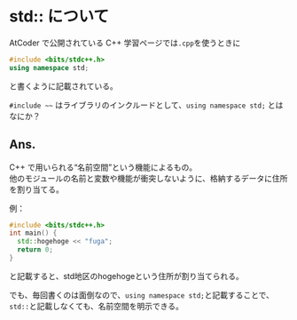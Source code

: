 # std:: について

AtCoder で公開されている C++ 学習ページでは```.cpp```を使うときに
```cpp
#include <bits/stdc++.h>
using namespace std;
```
と書くように記載されている。

```#include ~~``` はライブラリのインクルードとして、```using namespace std;``` とはなにか？

## Ans.

C++ で用いられる“名前空間”という機能によるもの。  
他のモジュールの名前と変数や機能が衝突しないように、格納するデータに住所を割り当てる。

例：
```cpp
#include <bits/stdc++.h>
int main() {
  std::hogehoge << "fuga";
  return 0;
}
```

と記載すると、std地区のhogehogeという住所が割り当てられる。

でも、毎回書くのは面倒なので、```using namespace std;```と記載することで、```std::```と記載しなくても、名前空間を明示できる。